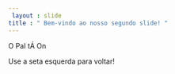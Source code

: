 ```yaml
---
 layout : slide 
title : " Bem-vindo ao nosso segundo slide! "
---
```

O PaI tÁ On
 
Use a seta esquerda para voltar!
